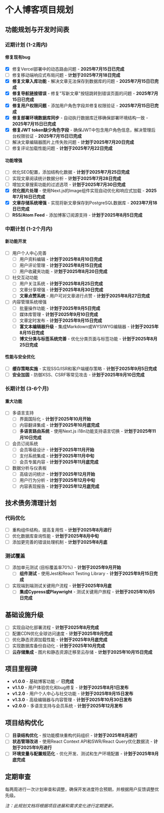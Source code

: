 # 个人博客项目规划

## 功能规划与开发时间表

### 近期计划 (1-2周内)

#### 修复现有bug
- [x] 修复Vercel部署中的动态路由问题 - **2025年7月15日已完成**
- [ ] 修复移动端响应式布局问题 - **计划于2025年7月18日完成**
- [x] **修复文章入库功能** - 解决文章无法保存到数据库的问题 - **2025年7月15日已完成**
- [x] **修复导航链接错误** - 修复"写新文章"按钮跳转到错误页面的问题 - **2025年7月15日已完成**
- [x] **修复用户权限问题** - 添加用户角色字段并修复权限验证 - **2025年7月15日已完成**
- [x] **修复部署环境数据库同步** - 自动执行数据库迁移确保部署环境结构一致 - **2025年7月15日已完成**
- [x] **修复JWT token缺少角色字段** - 确保JWT中包含用户角色信息，解决管理后台权限验证 - **2025年7月15日已完成**
- [ ] 解决文章编辑器图片上传失败问题 - **计划于2025年7月20日完成**
- [ ] 修复评论加载性能问题 - **计划于2025年7月22日完成**

#### 功能增强
- [ ] 优化SEO配置，添加结构化数据 - **计划于2025年7月25日完成**
- [ ] 实现文章阅读统计数据分析 - **计划于2025年7月28日完成**
- [ ] 增加文章搜索功能的过滤选项 - **计划于2025年7月30日完成**
- [x] **优化图片处理** - 使用Next.js的Image组件实现自动优化和响应式加载 - **2025年7月16日已完成**
- [x] **文章存储系统增强** - 实现将新文章保存到PostgreSQL数据库 - **2023年7月18日已完成**
- [ ] **RSS/Atom Feed** - 添加博客订阅源支持 - **计划于2025年8月5日完成**

### 中期计划 (1-2个月内)

#### 新功能开发
- [ ] 用户个人中心完善
  - [ ] 用户资料编辑 - **计划于2025年8月10日完成**
  - [ ] 用户评论管理 - **计划于2025年8月15日完成**
  - [ ] 用户收藏夹功能 - **计划于2025年8月20日完成**
- [ ] 社交互动功能
  - [ ] 用户关注系统 - **计划于2025年8月25日完成**
  - [ ] 文章分享增强 - **计划于2025年8月30日完成**
  - [ ] **文章点赞系统** - 用户可对文章进行点赞 - **计划于2025年8月27日完成**
- [ ] 内容管理系统增强
  - [ ] 批量操作功能 - **计划于2025年9月5日完成**
  - [ ] 媒体库管理 - **计划于2025年9月10日完成**
  - [ ] 文章定时发布 - **计划于2025年9月15日完成**
  - [ ] **富文本编辑器升级** - 集成Markdown或WYSIWYG编辑器 - **计划于2025年8月15日完成**
  - [ ] **博文分类与标签系统完善** - 优化分类页面与标签功能 - **计划于2025年8月25日完成**

#### 性能与安全优化
- [ ] **缓存策略实施** - 实现SSG/ISR和客户端缓存策略 - **计划于2025年9月5日完成**
- [ ] **安全加固** - 防御XSS、CSRF等常见攻击 - **计划于2025年9月10日完成**

### 长期计划 (3-6个月)

#### 重大功能
- [ ] 多语言支持
  - [ ] 界面国际化 - **计划于2025年10月开始**
  - [ ] 内容翻译集成 - **计划于2025年10月底完成**
  - [ ] **多语言路由系统** - 使用Next.js i18n功能支持语言切换 - **计划于2025年11月10日完成**
- [ ] 会员订阅系统
  - [ ] 会员等级设计 - **计划于2025年11月开始**
  - [ ] 支付系统集成 - **计划于2025年11月中旬**
  - [ ] 会员专属内容 - **计划于2025年11月底完成**
- [ ] 数据分析与仪表板
  - [ ] 高级访问统计 - **计划于2025年12月开始**
  - [ ] 用户行为分析 - **计划于2025年12月中旬**
  - [ ] 内容表现报告 - **计划于2025年12月底完成**

## 技术债务清理计划

### 代码优化
- [ ] 重构组件结构，提高复用性 - **计划于2025年8月进行**
- [ ] 优化数据库查询性能 - **计划于2025年8月中旬**
- [ ] 添加更完善的错误处理机制 - **计划于2025年8月底**

### 测试覆盖
- [ ] 添加单元测试 (目标覆盖率70%) - **计划于2025年9月开始**
  - [ ] **组件测试** - 使用Jest和React Testing Library - **计划于2025年9月15日完成**
- [ ] 实现端到端测试关键用户流程 - **计划于2025年9月底**
  - [ ] **集成Cypress或Playwright** - 测试关键用户旅程 - **计划于2025年10月5日完成**

## 基础设施升级

- [ ] 实现自动化部署流程 - **计划于2025年8月完成**
- [ ] 配置CDN优化全球访问速度 - **计划于2025年9月完成**
- [ ] 优化静态资源加载性能 - **计划于2025年9月底完成**
- [ ] 实现数据库备份自动化 - **计划于2025年10月完成**
- [ ] **云存储集成** - 图片和静态资源迁移至云存储 - **计划于2025年10月15日完成**

## 项目里程碑

- **v1.0.0** - 基础博客功能 ✅ **已完成**
- **v1.1.0** - 用户体验优化和bug修复 - **计划于2025年8月1日发布**
- **v1.2.0** - 用户个人中心与社交功能 - **计划于2025年9月15日发布**
- **v1.3.0** - 高级编辑器与内容管理 - **计划于2025年10月30日发布**
- **v2.0.0** - 多语言支持与会员系统 - **计划于2025年12月发布**

## 项目结构优化

- [ ] **目录结构优化** - 按功能模块重构代码组织 - **计划于2025年8月进行**
- [ ] **状态管理改进** - 使用React Context API和SWR/React Query优化数据流 - **计划于2025年9月进行**
- [ ] **环境变量与配置规范化** - 优化开发、测试和生产环境配置 - **计划于2025年9月底完成**

## 定期审查

每两周进行一次计划审查和调整，确保开发进度符合预期，并根据用户反馈调整优先级。

*注：此规划文档将根据项目进展和需求变化进行定期更新。* 